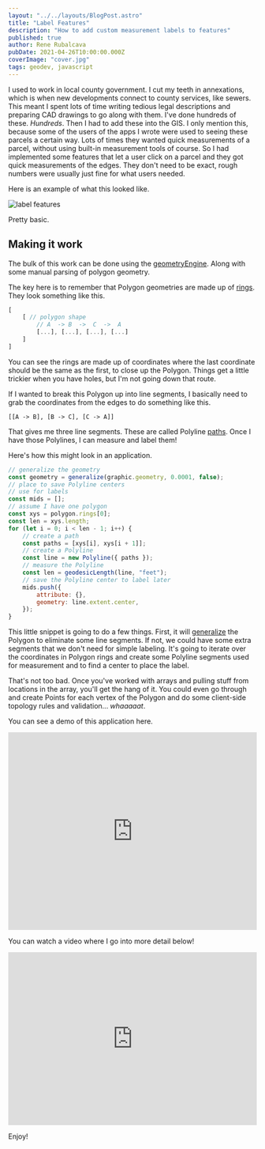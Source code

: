 ```yaml
---
layout: "../../layouts/BlogPost.astro"
title: "Label Features"
description: "How to add custom measurement labels to features"
published: true
author: Rene Rubalcava
pubDate: 2021-04-26T10:00:00.000Z
coverImage: "cover.jpg"
tags: geodev, javascript
---
```


I used to work in local county government. I cut my teeth in annexations, which is when new developments connect to county services, like sewers. This meant I spent lots of time writing tedious legal descriptions and preparing CAD drawings to go along with them. I've done hundreds of these. _Hundreds_. Then I had to add these into the GIS. I only mention this, because some of the users of the apps I wrote were used to seeing these parcels a certain way. Lots of times they wanted quick measurements of a parcel, without using built-in measurement tools of course. So I had implemented some features that let a user click on a parcel and they got quick measurements of the edges. They don't need to be exact, rough numbers were usually just fine for what users needed.

Here is an example of what this looked like.

![label features](images/label.gif)

Pretty basic.

## Making it work

The bulk of this work can be done using the [geometryEngine](https://developers.arcgis.com/javascript/latest/api-reference/esri-geometry-geometryEngine.html). Along with some manual parsing of polygon geometry.

The key here is to remember that Polygon geometries are made up of [rings](https://developers.arcgis.com/javascript/latest/api-reference/esri-geometry-Polygon.html#rings). They look something like this.

```js
[
    [ // polygon shape
        // A  -> B  ->  C  ->  A
        [...], [...], [...], [...]
    ]
]
```

You can see the rings are made up of coordinates where the last coordinate should be the same as the first, to close up the Polygon. Things get a little trickier when you have holes, but I'm not going down that route.

If I wanted to break this Polygon up into line segments, I basically need to grab the coordinates from the edges to do something like this.

```
[[A -> B], [B -> C], [C -> A]]
```

That gives me three line segments. These are called Polyline [paths](https://developers.arcgis.com/javascript/latest/api-reference/esri-geometry-Polyline.html#paths). Once I have those Polylines, I can measure and label them!

Here's how this might look in an application.

```js
// generalize the geometry
const geometry = generalize(graphic.geometry, 0.0001, false);
// place to save Polyline centers
// use for labels
const mids = [];
// assume I have one polygon
const xys = polygon.rings[0];
const len = xys.length;
for (let i = 0; i < len - 1; i++) {
    // create a path
    const paths = [xys[i], xys[i + 1]];
    // create a Polyline
    const line = new Polyline({ paths });
    // measure the Polyline
    const len = geodesicLength(line, "feet");
    // save the Polyline center to label later
    mids.push({
        attribute: {},
        geometry: line.extent.center,
    });
}
```

This little snippet is going to do a few things. First, it will [generalize](https://developers.arcgis.com/javascript/latest/api-reference/esri-geometry-geometryEngine.html#generalize) the Polygon to eliminate some line segments. If not, we could have some extra segments that we don't need for simple labeling. It's going to iterate over the coordinates in Polygon rings and create some Polyline segments used for measurement and to find a center to place the label.

That's not too bad. Once you've worked with arrays and pulling stuff from locations in the array, you'll get the hang of it. You could even go through and create Points for each vertex of the Polygon and do some client-side topology rules and validation... _whaaaaat_.

You can see a demo of this application here.

<iframe height="400" style="width: 100%;" scrolling="no" title="Measure Polygon Lengths" src="https://codepen.io/odoe/embed/preview/VwPVyMp?height=300&theme-id=39013&default-tab=js,result" frameborder="no" loading="lazy" allowtransparency="true" allowfullscreen="true">
  See the Pen <a href='https://codepen.io/odoe/pen/VwPVyMp'>Measure Polygon Lengths</a> by Rene Rubalcava
  (<a href='https://codepen.io/odoe'>@odoe</a>) on <a href='https://codepen.io'>CodePen</a>.
</iframe>

You can watch a video where I go into more detail below!

<iframe width="100%" height="350" src="https://www.youtube.com/embed/YCJjT5qi0S8" title="YouTube video player" frameborder="0" allow="accelerometer; autoplay; clipboard-write; encrypted-media; gyroscope; picture-in-picture" allowfullscreen></iframe>

Enjoy!
